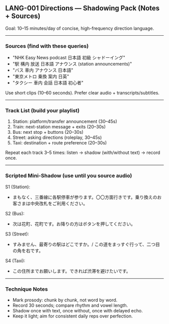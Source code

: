 ## LANG-001 Directions — Shadowing Pack (Notes + Sources)

Goal: 10–15 minutes/day of concise, high-frequency direction language.

---

### Sources (find with these queries)
- "NHK Easy News podcast 日本語 初級 シャドーイング"
- "駅 構内 放送 日本語 アナウンス (station announcements)"
- "バス 車内 アナウンス 日本語"
- "東京メトロ 乗換 案内 日英"
- "タクシー 車内 会話 日本語 初心者"

Use short clips (10–60 seconds). Prefer clear audio + transcripts/subtitles.

---

### Track List (build your playlist)
1. Station: platform/transfer announcement (30–45s)
2. Train: next-station message + exits (20–30s)
3. Bus: next stop + buttons (20–30s)
4. Street: asking directions (roleplay, 30–45s)
5. Taxi: destination + route preference (20–30s)

Repeat each track 3–5 times: listen → shadow (with/without text) → record once.

---

### Scripted Mini-Shadow (use until you source audio)
S1 (Station):
- まもなく、三番線に各駅停車が参ります。〇〇方面行きです。乗り換えのお客さまは中央改札をご利用ください。

S2 (Bus):
- 次は花町、花町です。お降りの方はボタンを押してください。

S3 (Street):
- すみません、最寄りの駅はどこですか。/ この道をまっすぐ行って、二つ目の角を右です。

S4 (Taxi):
- この住所までお願いします。できれば渋滞を避けたいです。

---

### Technique Notes
- Mark prosody: chunk by chunk, not word by word.
- Record 30 seconds; compare rhythm and vowel length.
- Shadow once with text, once without, once with delayed echo.
- Keep it light; aim for consistent daily reps over perfection.


